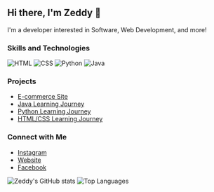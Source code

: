 ## Hi there, I'm Zeddy 👋
I'm a developer interested in Software, Web Development, and more!

### Skills and Technologies
![HTML](https://img.shields.io/badge/HTML5-E34F26?style=for-the-badge&logo=html5&logoColor=white)
![CSS](https://img.shields.io/badge/CSS3-1572B6?style=for-the-badge&logo=css3&logoColor=white)
![Python](https://img.shields.io/badge/Python-3776AB?style=for-the-badge&logo=python&logoColor=white)
![Java](https://img.shields.io/badge/Java-ED8B00?style=for-the-badge&logo=java&logoColor=white)

### Projects
- [E-commerce Site](https://github.com/yourusername/ecommerce-site)
- [Java Learning Journey](https://github.com/yourusername/java-learning)
- [Python Learning Journey](https://github.com/yourusername/python-learning)
- [HTML/CSS Learning Journey](https://github.com/yourusername/htmlcss-learning)

### Connect with Me
- [Instagram](https://instagram.com/shazadar)
- [Website](https://www.zeddyhere.com)
- [Facebook](https://facebook.com/shazadarshad)

![Zeddy's GitHub stats](https://github-readme-stats.vercel.app/api?username=shazadarshad&show_icons=true&theme=radical)
![Top Languages](https://github-readme-stats.vercel.app/api/top-langs/?username=shazadarshad&layout=compact&theme=radical)
<!--
**shazadarshad/shazadarshad** is a ✨ _special_ ✨ repository because its `README.md` (this file) appears on your GitHub profile.

Here are some ideas to get you started:

- 🔭 I’m currently working on ...
- 🌱 I’m currently learning ...
- 👯 I’m looking to collaborate on ...
- 🤔 I’m looking for help with ...
- 💬 Ask me about ...
- 📫 How to reach me: ...
- 😄 Pronouns: ...
- ⚡ Fun fact: ...
-->
